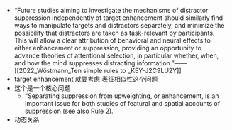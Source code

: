 - “Future studies aiming to investigate the mechanisms of distractor suppression independently of target enhancement should similarly find ways to manipulate targets and distractors separately, and minimize the possibility that distractors are taken as task-relevant by participants. This will allow a clear attribution of behavioral and neural effects to either enhancement or suppression, providing an opportunity to advance theories of attentional selection, in particular whether, when, and how the mind suppresses distracting information.”——[[2022_Wöstmann_Ten simple rules to _KEY-J2C9LU2Y]]
- target enhancement 就要考虑 表征相似性这个问题
- 这个是一个核心问题
	- “Separating suppression from upweighting, or enhancement, is an important issue for both studies of featural and spatial accounts of suppression (see also Rule 2).
- 动态关系